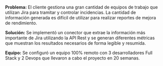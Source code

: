 __Problema:__ El cliente gestiona una gran cantidad de equipos de trabajo que utilizan Jira para tramitar y controlar incidencias. La cantidad de información generada es difícil de utilizar para realizar reportes de mejora de rendimiento.

__Solución:__ Se implementó un conector que extrae la información más importante de Jira utilizando la API Rest y se generan diferentes métricas que muestran los resultados necesarios de forma legible y resumida.

__Equipo:__ Se configuró un equipo 100% remoto con 3 desarrolladores Full Stack y 2 Devops que llevaron a cabo el proyecto en 20 semanas.